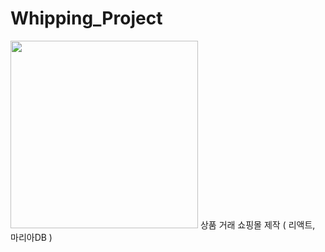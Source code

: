 # Whipping_Project
<img src="https://user-images.githubusercontent.com/97080437/210045725-b4b18864-cf8a-42bd-b271-cb5e3ed71036.jpg" width="300" height="300"/>
상품 거래 쇼핑몰 제작 ( 리액트, 마리아DB )
